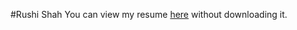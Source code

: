 #Rushi Shah
You can view my resume [here](https://github.com/2016rshah/resume/blob/master/Rushi%20Shah%20Resume.pdf) without downloading it. 